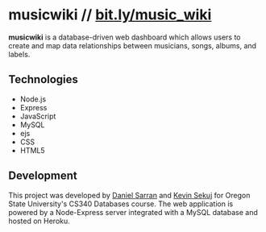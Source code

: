 # musicwiki // [bit.ly/music_wiki](https://bit.ly/music_wiki)

<b>musicwiki</b> is a database-driven web dashboard which allows users to create and map data relationships
between musicians, songs, albums, and labels.

## Technologies

- Node.js
- Express
- JavaScript
- MySQL
- ejs
- CSS
- HTML5

## Development

This project was developed by [Daniel Sarran](https://github.com/daniel-sarran) and [Kevin Sekuj](https://github.com/kevinsekuj) for
Oregon State University's CS340 Databases course. The web application is powered by a Node-Express server integrated with a MySQL database
and hosted on Heroku.
